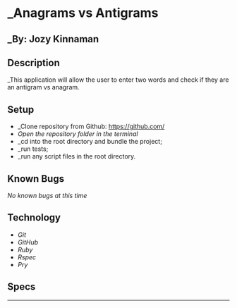# _Anagrams vs Antigrams
## _By: Jozy Kinnaman
## Description

_This application will allow the user to enter two words and check if they are an antigram vs anagram. 

## Setup


* _Clone repository from Github: https://github.com/
* _Open the repository folder in the terminal_
* _cd into the root directory and bundle the project;
* _run tests;
* _run any script files in the root directory.

## Known Bugs
_No known bugs at this time_

## Technology
* _Git_
* _GitHub_
* _Ruby_
* _Rspec_
* _Pry_


## Specs

|Behavior|Input|Output|
| :-----|:-----|:-----|
| Returns a random number.| Input: game begins | Output: a number between 1 and 3 |
| Returns "rock", "paper", or "scissor" based on random number.| Input: 1 | Output: "rock"|
| Returns true if rock is the object and sissors is the argument. | Input: "rock", "sissors" | Output: "rock wins"|
| Returns false if rock is the object and paper is the argument. | Input: "rock", "paper" | Output: "paper wins"|
| Returns nil? if rock is the object and rock is the argument. | Input: "rock", "rock" | Output: "Tie"|
| Returns true if sissors is the object and paper is the argument. | Input: "sissors", "paper" | Output: "Sissors Wins" |
| Returns false if sissors is the object and rock is the argument. | Input: "sissors", "rock" | Output: "rock wins" |
| Returns true if sissors is the object and paper is the argument. | Input: "sissors", "sissors" | Output: "tie" |
| Returns true if paper is the object and rock is the argument. | Input:"paper" "rock"| Output: "Paper Wins!" | 
| Returns false if paper is the object and sissors is the argument. | Input:"paper" "sissors"| Output: "sissors Wins!" | 
| Returns nil? if paper is the object and paper is the argument. | Input:"paper" "paper"| Output: "tie" | 
| Returns error if word entered is not "rock" "paper" "scissors". | Input: dog | Output: "Cheater!  Please only use 'rock', 'paper', or 'scissor'!"|

## Legal

#### MIT License

### Copyright (c) 2020 Jozy Kinnaman

